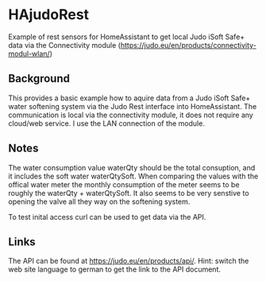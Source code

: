 # HAjudoRest

Example of rest sensors for HomeAssistant to get local Judo iSoft Safe+ data via the Connectivity module (https://judo.eu/en/products/connectivity-modul-wlan/)

## Background

This provides a basic example how to aquire data from a Judo iSoft Safe+ water softening system via the Judo Rest interface into HomeAssistant.
The communication is local via the connectivity module, it does not require any cloud/web service. I use the LAN connection of the module.

## Notes

The water consumption value waterQty should be the total consuption, and it includes the soft water waterQtySoft. When comparing the values with the offical water meter the monthly consumption of the meter seems to be roughly the waterQty + waterQtySoft. It also seems to be very senstive to opening the valve all they way on the softening system.

To test inital access curl can be used to get data via the API.

## Links

The API can be found at https://judo.eu/en/products/api/. Hint: switch the web site language to german to get the link to the API document.
